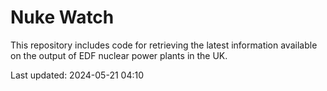 # Nuke Watch

This repository includes code for retrieving the latest information available on the output of EDF nuclear power plants in the UK.

Last updated: 2024-05-21 04:10